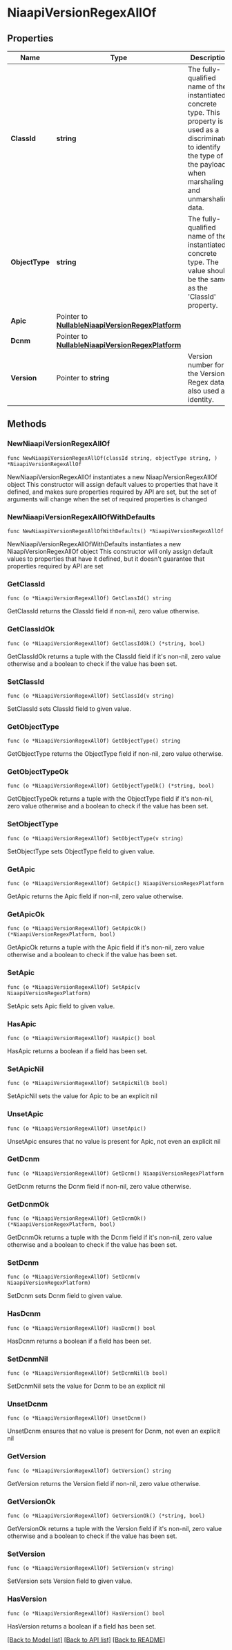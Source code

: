 # NiaapiVersionRegexAllOf

## Properties

Name | Type | Description | Notes
------------ | ------------- | ------------- | -------------
**ClassId** | **string** | The fully-qualified name of the instantiated, concrete type. This property is used as a discriminator to identify the type of the payload when marshaling and unmarshaling data. | [default to "niaapi.VersionRegex"]
**ObjectType** | **string** | The fully-qualified name of the instantiated, concrete type. The value should be the same as the &#39;ClassId&#39; property. | [default to "niaapi.VersionRegex"]
**Apic** | Pointer to [**NullableNiaapiVersionRegexPlatform**](niaapi.VersionRegexPlatform.md) |  | [optional] 
**Dcnm** | Pointer to [**NullableNiaapiVersionRegexPlatform**](niaapi.VersionRegexPlatform.md) |  | [optional] 
**Version** | Pointer to **string** | Version number for the Version Regex data, also used as identity. | [optional] 

## Methods

### NewNiaapiVersionRegexAllOf

`func NewNiaapiVersionRegexAllOf(classId string, objectType string, ) *NiaapiVersionRegexAllOf`

NewNiaapiVersionRegexAllOf instantiates a new NiaapiVersionRegexAllOf object
This constructor will assign default values to properties that have it defined,
and makes sure properties required by API are set, but the set of arguments
will change when the set of required properties is changed

### NewNiaapiVersionRegexAllOfWithDefaults

`func NewNiaapiVersionRegexAllOfWithDefaults() *NiaapiVersionRegexAllOf`

NewNiaapiVersionRegexAllOfWithDefaults instantiates a new NiaapiVersionRegexAllOf object
This constructor will only assign default values to properties that have it defined,
but it doesn't guarantee that properties required by API are set

### GetClassId

`func (o *NiaapiVersionRegexAllOf) GetClassId() string`

GetClassId returns the ClassId field if non-nil, zero value otherwise.

### GetClassIdOk

`func (o *NiaapiVersionRegexAllOf) GetClassIdOk() (*string, bool)`

GetClassIdOk returns a tuple with the ClassId field if it's non-nil, zero value otherwise
and a boolean to check if the value has been set.

### SetClassId

`func (o *NiaapiVersionRegexAllOf) SetClassId(v string)`

SetClassId sets ClassId field to given value.


### GetObjectType

`func (o *NiaapiVersionRegexAllOf) GetObjectType() string`

GetObjectType returns the ObjectType field if non-nil, zero value otherwise.

### GetObjectTypeOk

`func (o *NiaapiVersionRegexAllOf) GetObjectTypeOk() (*string, bool)`

GetObjectTypeOk returns a tuple with the ObjectType field if it's non-nil, zero value otherwise
and a boolean to check if the value has been set.

### SetObjectType

`func (o *NiaapiVersionRegexAllOf) SetObjectType(v string)`

SetObjectType sets ObjectType field to given value.


### GetApic

`func (o *NiaapiVersionRegexAllOf) GetApic() NiaapiVersionRegexPlatform`

GetApic returns the Apic field if non-nil, zero value otherwise.

### GetApicOk

`func (o *NiaapiVersionRegexAllOf) GetApicOk() (*NiaapiVersionRegexPlatform, bool)`

GetApicOk returns a tuple with the Apic field if it's non-nil, zero value otherwise
and a boolean to check if the value has been set.

### SetApic

`func (o *NiaapiVersionRegexAllOf) SetApic(v NiaapiVersionRegexPlatform)`

SetApic sets Apic field to given value.

### HasApic

`func (o *NiaapiVersionRegexAllOf) HasApic() bool`

HasApic returns a boolean if a field has been set.

### SetApicNil

`func (o *NiaapiVersionRegexAllOf) SetApicNil(b bool)`

 SetApicNil sets the value for Apic to be an explicit nil

### UnsetApic
`func (o *NiaapiVersionRegexAllOf) UnsetApic()`

UnsetApic ensures that no value is present for Apic, not even an explicit nil
### GetDcnm

`func (o *NiaapiVersionRegexAllOf) GetDcnm() NiaapiVersionRegexPlatform`

GetDcnm returns the Dcnm field if non-nil, zero value otherwise.

### GetDcnmOk

`func (o *NiaapiVersionRegexAllOf) GetDcnmOk() (*NiaapiVersionRegexPlatform, bool)`

GetDcnmOk returns a tuple with the Dcnm field if it's non-nil, zero value otherwise
and a boolean to check if the value has been set.

### SetDcnm

`func (o *NiaapiVersionRegexAllOf) SetDcnm(v NiaapiVersionRegexPlatform)`

SetDcnm sets Dcnm field to given value.

### HasDcnm

`func (o *NiaapiVersionRegexAllOf) HasDcnm() bool`

HasDcnm returns a boolean if a field has been set.

### SetDcnmNil

`func (o *NiaapiVersionRegexAllOf) SetDcnmNil(b bool)`

 SetDcnmNil sets the value for Dcnm to be an explicit nil

### UnsetDcnm
`func (o *NiaapiVersionRegexAllOf) UnsetDcnm()`

UnsetDcnm ensures that no value is present for Dcnm, not even an explicit nil
### GetVersion

`func (o *NiaapiVersionRegexAllOf) GetVersion() string`

GetVersion returns the Version field if non-nil, zero value otherwise.

### GetVersionOk

`func (o *NiaapiVersionRegexAllOf) GetVersionOk() (*string, bool)`

GetVersionOk returns a tuple with the Version field if it's non-nil, zero value otherwise
and a boolean to check if the value has been set.

### SetVersion

`func (o *NiaapiVersionRegexAllOf) SetVersion(v string)`

SetVersion sets Version field to given value.

### HasVersion

`func (o *NiaapiVersionRegexAllOf) HasVersion() bool`

HasVersion returns a boolean if a field has been set.


[[Back to Model list]](../README.md#documentation-for-models) [[Back to API list]](../README.md#documentation-for-api-endpoints) [[Back to README]](../README.md)


